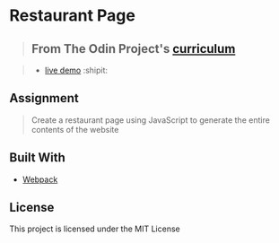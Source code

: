 # Restaurant Page

> ## From The Odin Project's [curriculum](https://www.theodinproject.com/courses/javascript/lessons/restaurant-page)

> - [live demo](https://igorashs.github.io/restaurant-page/) :shipit:

## Assignment
> Create a restaurant page using JavaScript to generate the entire contents of the website

## Built With
* [Webpack](https://webpack.js.org/)

## License
This project is licensed under the MIT License
